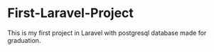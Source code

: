 # First-Laravel-Project


This is my first project in Laravel with postgresql database made for graduation.
